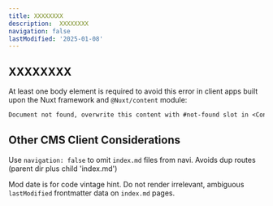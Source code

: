 ```yaml
---
title: XXXXXXXX
description:  XXXXXXXX
navigation: false
lastModified: '2025-01-08'
---
```


##  XXXXXXXX

At least one body element is required to avoid this error in client apps built upon the Nuxt framework and `@Nuxt/content` module:

```txt
Document not found, overwrite this content with #not-found slot in <ContentDoc>.
```

##  Other CMS Client Considerations

Use `navigation: false` to omit `index.md` files from navi.  Avoids dup routes (parent dir plus child 'index.md')

Mod date is for code vintage hint. Do not render irrelevant, ambiguous `lastModified` frontmatter data on `index.md` pages.
